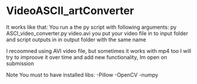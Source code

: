 # VideoASCII_artConverter
It works like that: 
You run a the py script with following arguments:
  py ASCI_video_converter.py video.avi
you put your video file in to input folder and script outputs in in output folder with the same name
  
 I recoomned using AVI video file, but sometimes it works with mp4 too
 I will try to improove it over time and add new functionality, Im open on submission
  
Note
You must to have installed libs: 
-Pillow
-OpenCV
-numpy

